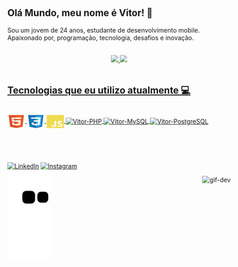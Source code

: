 ## Olá Mundo, meu nome é Vitor! 🖖

Sou um jovem de 24 anos, estudante de desenvolvimento mobile.
Apaixonado por, programação, tecnologia,
desafios e inovação.


<div align="center"></br>
  <a href="https://github.com/rafaballerini">
  <img height="180em" src="https://github-readme-stats.vercel.app/api?username=vitorl1maa&show_icons=true&theme=merko&include_all_commits=true&count_private=true"/>
  <img height="180em" src="https://github-readme-stats.vercel.app/api/top-langs/?username=vitorl1maa&layout=compact&langs_count=7&theme=merko"/>
</div></br>

## Tecnologias que eu utilizo atualmente 💻

<div style="display: inline_block"></br>
    <img align="center" alt="Vitor-HTML" height="30" width="40" src="https://raw.githubusercontent.com/devicons/devicon/master/icons/html5/html5-original.svg">
    <img align="center" alt="Vitor-CSS" height="30" width="40" src="https://raw.githubusercontent.com/devicons/devicon/master/icons/css3/css3-original.svg">
    <img align="center" alt="Vitor-Js" height="30" width="40" src="https://raw.githubusercontent.com/devicons/devicon/master/icons/javascript/javascript-plain.svg">
    <img align="center" alt="Vitor-PHP" height="45" width="40" src="https://cdn.jsdelivr.net/gh/devicons/devicon/icons/php/php-original.svg" />
    <img align="center" alt="Vitor-MySQL" height="60" width="60" src="https://cdn.jsdelivr.net/gh/devicons/devicon/icons/mysql/mysql-original-wordmark.svg" />
    <img align="center" alt="Vitor-PostgreSQL" height="55" width="55" src="https://cdn.jsdelivr.net/gh/devicons/devicon/icons/postgresql/postgresql-plain-wordmark.svg" />
          
          
          
          
          
          

</div></br>

##

<div style="display: inline_block"></br>

[![Linkedln](https://img.shields.io/badge/LinkedIn-0077B5?style=for-the-badge&logo=linkedin&logoColor=white)](https://www.linkedin.com/in/vitor-lima-591aa4146/)
[![Instagram](https://img.shields.io/badge/Instagram-E4405F?style=for-the-badge&logo=instagram&logoColor=white)](https://www.instagram.com/v_nasc.000x/)


<img align="right" alt="gif-dev" height="150" width="auto"
src="https://user-images.githubusercontent.com/91066071/153689155-b3c66a18-c034-46f8-b7df-9e5f37d5e1bb.gif">

![Snake animation](https://github.com/vitorl1maa/vitorl1maa/blob/output/github-contribution-grid-snake.svg)

</div>



